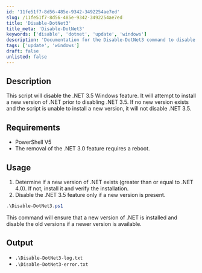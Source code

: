 ```yaml
---
id: '11fe51f7-8d56-485e-9342-3492254ae7ed'
slug: /11fe51f7-8d56-485e-9342-3492254ae7ed
title: 'Disable-DotNet3'
title_meta: 'Disable-DotNet3'
keywords: ['disable', 'dotnet', 'update', 'windows']
description: 'Documentation for the Disable-DotNet3 command to disable the .NET 3.5 Windows feature after ensuring a newer version is installed.'
tags: ['update', 'windows']
draft: false
unlisted: false
---
```


## Description

This script will disable the .NET 3.5 Windows feature. It will attempt to install a new version of .NET prior to disabling .NET 3.5. If no new version exists and the script is unable to install a new version, it will not disable .NET 3.5.

## Requirements

- PowerShell V5
- The removal of the .NET 3.0 feature requires a reboot.

## Usage

1. Determine if a new version of .NET exists (greater than or equal to .NET 4.0). If not, install it and verify the installation.
2. Disable the .NET 3.5 feature only if a new version is present.

```powershell
.\Disable-DotNet3.ps1
```

This command will ensure that a new version of .NET is installed and disable the old versions if a newer version is available.

## Output

- `.\Disable-DotNet3-log.txt`
- `.\Disable-DotNet3-error.txt`
